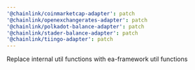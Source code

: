```yaml
---
'@chainlink/coinmarketcap-adapter': patch
'@chainlink/openexchangerates-adapter': patch
'@chainlink/polkadot-balance-adapter': patch
'@chainlink/stader-balance-adapter': patch
'@chainlink/tiingo-adapter': patch
---
```


Replace internal util functions with ea-framework util functions

